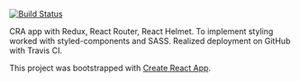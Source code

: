 [![Build Status](https://travis-ci.org/maximkatut/maximkatut.github.io.svg?branch=master)](https://travis-ci.org/maximkatut/maximkatut.github.io)

CRA app with Redux, React Router, React Helmet.
To implement styling worked with styled-components and SASS.
Realized deployment on GitHub with Travis CI.

This project was bootstrapped with [Create React App](https://github.com/facebook/create-react-app).
